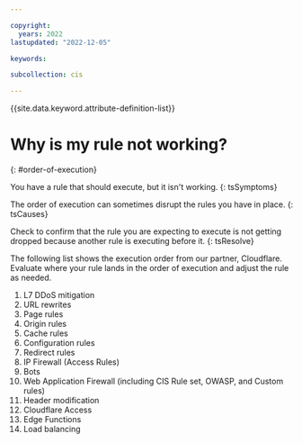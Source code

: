```yaml
---

copyright:
  years: 2022
lastupdated: "2022-12-05"

keywords:

subcollection: cis

---
```


{{site.data.keyword.attribute-definition-list}}

# Why is my rule not working?
{: #order-of-execution}

You have a rule that should execute, but it isn't working.
{: tsSymptoms}

The order of execution can sometimes disrupt the rules you have in place.
{: tsCauses}

Check to confirm that the rule you are expecting to execute is not getting dropped because another rule is executing before it.
{: tsResolve}

The following list shows the execution order from our partner, Cloudflare. Evaluate where your rule lands in the order of execution and adjust the rule as needed.

1. L7 DDoS mitigation
1. URL rewrites
1. Page rules
1. Origin rules
1. Cache rules
1. Configuration rules
1. Redirect rules
1. IP Firewall (Access Rules)
1. Bots
1. Web Application Firewall (including CIS Rule set, OWASP, and Custom rules)
1. Header modification
1. Cloudflare Access
1. Edge Functions
1. Load balancing
